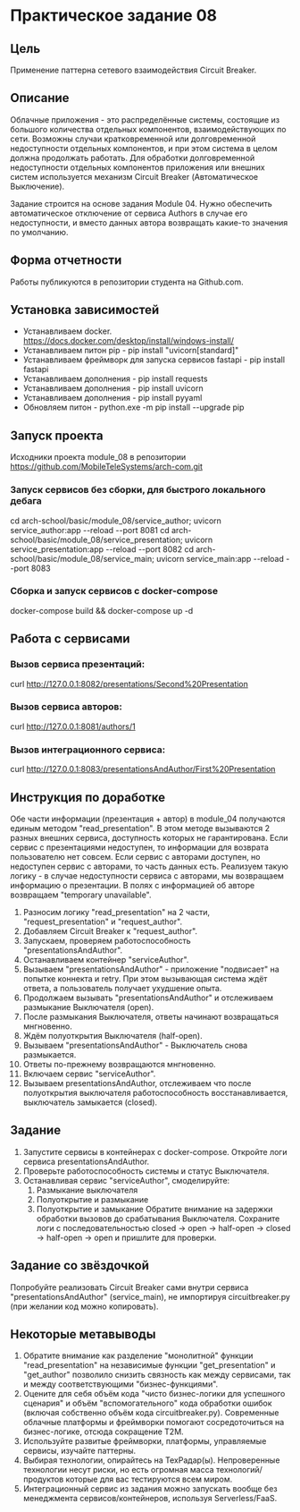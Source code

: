 # Практическое задание 08

## Цель

Применение паттерна сетевого взаимодействия Circuit Breaker.

## Описание

Облачные приложения - это распределённые системы, состоящие из большого количества отдельных компонентов, взаимодействующих по сети. Возможны случаи кратковременной или долговременной недоступности отдельных компонентов, и при этом система в целом должна продолжать работать. Для обработки долговременной недоступности отдельных компонентов приложения или внешних систем используется механизм Circuit Breaker (Автоматическое Выключение).

Задание строится на основе задания Module 04. Нужно обеспечить автоматическое отключение от сервиса Authors в случае его недоступности, и вместо данных автора возвращать какие-то значения по умолчанию.

## Форма отчетности

Работы публикуются в репозитории студента на Github.com.

## Установка зависимостей 
* Устанавливаем docker. https://docs.docker.com/desktop/install/windows-install/
* Устанавливаем питон pip - pip install "uvicorn[standard]"
* Устанавливаем фреймворк для запуска сервисов fastapi - pip install fastapi
* Устанавливаем дополнения - pip install requests
* Устанавливаем дополнения - pip install uvicorn
* Устанавливаем дополнения - pip install pyyaml
* Обновляем питон - python.exe -m pip install --upgrade pip


## Запуск проекта

Исходники проекта module_08 в репозитории https://github.com/MobileTeleSystems/arch-com.git 

### Запуск сервисов без сборки, для быстрого локального дебага
cd arch-school/basic/module_08/service_author;       uvicorn service_author:app       --reload --port 8081
cd arch-school/basic/module_08/service_presentation; uvicorn service_presentation:app --reload --port 8082
cd arch-school/basic/module_08/service_main;         uvicorn service_main:app         --reload --port 8083


### Сборка и запуск сервисов с docker-compose
docker-compose build && docker-compose up -d


## Работа с сервисами

### Вызов сервиса презентаций:
curl http://127.0.0.1:8082/presentations/Second%20Presentation

### Вызов сервиса авторов:
curl http://127.0.0.1:8081/authors/1

### Вызов интеграционного сервиса:
curl http://127.0.0.1:8083/presentationsAndAuthor/First%20Presentation


## Инструкция по доработке

Обе части информации (презентация + автор) в module_04 получаются единым методом "read_presentation".
В этом методе вызываются 2 разных внешних сервиса, доступность которых не гарантирована.
Если сервис с презентациями недоступен, то информации для возврата пользователю нет совсем.
Если сервис с авторами доступен, но недоступен сервис с авторами, то часть данных есть.
Реализуем такую логику - в случае недоступности сервиса с авторами, мы возвращаем информацию о презентации.
В полях с информацией об авторе возвращаем "temporary unavailable".

1. Разносим логику "read_presentation" на 2 части, "request_presentation" и "request_author".
2. Добавляем Circuit Breaker к "request_author".
3. Запускаем, проверяем работоспособность "presentationsAndAuthor".
4. Останавливаем контейнер "serviceAuthor".
5. Вызываем "presentationsAndAuthor" - приложение "подвисает" на попытке коннекта и retry. При этом вызывающая система ждёт ответа, а пользователь получает ухудшение опыта.
6. Продолжаем вызывать "presentationsAndAuthor" и отслеживаем размыкание Выключателя (open).
7. После размыкания Выключателя, ответы начинают возвращаться мнгновенно.
8. Ждём полуоткрытия Выключателя (half-open).
9. Вызываем "presentationsAndAuthor" - Выключатель снова размыкается.
10. Ответы по-прежнему возвращаются мнгновенно.
11. Включаем сервис "serviceAuthor".
12. Вызываем presentationsAndAuthor, отслеживаем что после полуоткрытия выключателя работоспособность восстанавливается, выключатель замыкается (closed).


## Задание
1. Запустите сервисы в контейнерах с docker-compose. Откройте логи сервиса presentationsAndAuthor.
2. Проверьте работоспособность системы и статус Выключателя.
3. Останавливая сервис "serviceAuthor", смоделируйте:
   1. Размыкание выключателя
   2. Полуоткрытие и размыкание
   3. Полуоткрытие и замыкание
Обратите внимание на задержки обработки вызовов до срабатывания Выключателя.
Сохраните логи с последовательностью closed -> open -> half-open -> closed -> half-open -> open и пришлите для проверки.

## Задание со звёздочкой
Попробуйте реализовать Circuit Breaker сами внутри сервиса "presentationsAndAuthor" (service_main), не импортируя circuitbreaker.py (при желании код можно копировать).

## Некоторые метавыводы
1. Обратите внимание как разделение "монолитной" функции "read_presentation" на независимые функции "get_presentation" и "get_author" позволило снизить связность как между сервисами, так и между соответствующими "бизнес-функциями".
2. Оцените для себя объём кода "чисто бизнес-логики для успешного сценария" и объём "вспомогательного" кода обработки ошибок (включая собственно объём кода circuitbreaker.py). Современные облачные платформы и фреймворки помогают сосредоточиться на бизнес-логике, отсюда сокращение T2M.
3. Используйте развитые фреймворки, платформы, управляемые сервисы, изучайте паттерны.
4. Выбирая технологии, опирайтесь на ТехРадар(ы). Непроверенные технологии несут риски, но есть огромная масса технологий/продуктов которые для вас тестируются всем миром.
5. Интеграционный сервис из задания можно запускать вообще без менеджмента сервисов/контейнеров, используя Serverless/FaaS.

